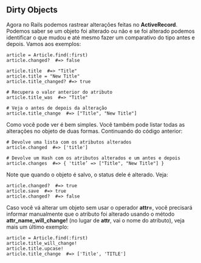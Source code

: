 ## Dirty Objects

Agora no Rails podemos rastrear alterações feitas no **ActiveRecord**. Podemos saber se um objeto foi alterado ou não e se foi alterado podemos identificar o que mudou e até mesmo fazer um comparativo do tipo antes e depois. Vamos aos exemplos:

	article = Article.find(:first)
	article.changed?  #=> false

	article.title  #=> "Title"
	article.title = "New Title"
	article.title_changed? #=> true

	# Recupera o valor anterior do atributo
	article.title_was  #=> "Title"

	# Veja o antes de depois da alteração
	article.title_change  #=> ["Title", "New Title"]

Como você pode ver é bem simples. Você também pode listar todas as alterações no objeto de duas formas. Continuando do código anterior:

	# Devolve uma lista com os atributos alterados
	article.changed  #=> ['title']

	# Devolve um Hash com os atributos alterados e um antes e depois
	article.changes  #=> { 'title’ => ["Title", "New Title"] }

Note que quando o objeto é salvo, o status dele é alterado. Veja:

	article.changed?  #=> true
	article.save  #=> true
	article.changed?  #=> false

Caso você vá alterar um objeto sem usar o operador **attr=**, você precisará informar manualmente que o atributo foi alterado usando o método **attr\_name\_will\_change!** (no lugar de **attr**, vai o nome do atributo), veja mais um último exemplo:

	article = Article.find(:first)
	article.title_will_change!
	article.title.upcase!
	article.title_change  #=> ['Title', 'TITLE']
